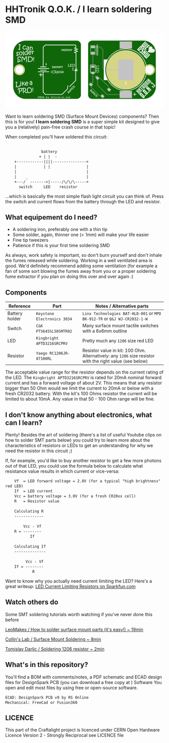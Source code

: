 HHTronik Q.O.K. / I learn soldering SMD
=======================================

![HHTronik Q.O.K. / I learn soldering SMD Q.O.K PCB rendering](./assets/pcb-rendering.png)

Want to learn soldering SMD (Surface Mount Devices) components? Then this is for you! **I learn soldering SMD** is a super simple kit designed to give you a (relatively) pain-free crash course in that topic!

When completed you'll have soldered this circuit:

```

	            battery
	           + | |  -
	+------------||||---------------+
	|            | |                |
	|                               |
	|    _                          |
	+---/  ------->|-----/\/\/\-----+
	  switch     LED    resistor

```

...which is basically the most simple flash light circuit you can think of. Press the switch and current flows from the battery through the LED and resistor. 

What equipement do I need?
--------------------------

- A soldering iron, preferably one with a thin tip
- Some solder, again, thinner one (< 1mm) will make your life easier
- Fine tip tweezers
- Patience if this is your first time soldering SMD

As always, work safety is important, so don't burn yourself and don't inhale the fumes released while soldering. Working in a well ventilated area is good. We'd definitely recommend adding some ventilation (for example a fan of some sort blowing the fumes away from you or a proper soldering fume extractor if you plan on doing this over and over again :)

Components
----------

| Reference        | Part                        | Notes / Alternative parts  |
| ---------------- | --------------------------- | -------------------------- |
| Battery holder   | `Keystone Electronics 3034` | `Linx Technologies BAT-HLD-001` or `MPD BK-912-TR` or `Q&J WJ-CR2032-1-W`
| Switch           | `C&K PTS645SL50SMTR92`      | Many surface mount tactile switches with a 6x6mm outline
| LED              | `Kingbright APTD3216SRCPRV` | Pretty much any `1206` size red LED
| Resistor         | `Yaego RC1206JR-07100RL`    | Resistor value in kit: 100 Ohm. Alternatively: any `1206` size resistor with the right value (see below)


The acceptable value range for the resistor depends on the current rating of the LED. The `Kingbright APTD3216SRCPRV` is rated for 20mA nominal forward current and has a forward voltage of about 2V.
This means that any resistor bigger than 50 Ohm would we limit the current to 20mA or below with a fresh CR2032 battery. With the kit's 100 Ohms resistor the current will be limited to about 10mA. Any value in that 50 - 100 Ohm range will be fine.


I don't know anything about electronics, what can I learn?
----------------------------------------------------------

Plenty! Besides the art of soldering (there's a list of useful Youtube clips on how to solder SMT parts below) you could try to learn more about the characteristics of resistors or LEDs to
get an understanding for why we need the resistor in this circuit ;) 

If, for example, you'd like to buy another resistor to get a few more photons out of that LED, you could use the formula below to calculate what resistance value results in which current or vice-versa:

```
	Vf  = LED forward voltage = 2.0V (for a typical "high brightness" red LED)
	If  = LED current
	Vcc = battery voltage = 3.0V (for a fresh CR20xx cell)
	R 	= Resistor value

	Calculating R
	-------------

	    Vcc - Vf
	R = --------
	       If

	Calculating If
	--------------

	     Vcc - Vf
	If = --------
            R
```

Want to know why you actually need current limiting the LED? Here's a great writeup: [LED Current Limiting Resistors on Sparkfun.com](https://www.sparkfun.com/tutorials/219)

Watch others do
---------------

Some SMT soldering tutorials worth watching if you've never done this before

[LeoMakes / How to solder surface mount parts (it's easy!) ~ 19min](https://www.youtube.com/watch?v=f9fbqks3BS8)

[Collin's Lab / Surface Mount Soldering ~ 8min](https://www.youtube.com/watch?v=QzoPxvIM2qE)

[Tomislav Darlic / Soldering 1206 resistor ~ 2min](https://www.youtube.com/watch?v=_DsCdOaRUPM)

What's in this repository?
--------------------------

You'll find a BOM with comments/notes, a PDF schematic and ECAD design files for DesignSpark PCB (you can download a free copy at )
Software
You open and edit most files by using free or open-source software.

    ECAD: DesignSpark PCB v9 by RS Online
    Mechanical: FreeCad or Fusion360


LICENCE
-------

This part of the Craftalight project is licenced under CERN Open Hardware Licence Version 2 - Strongly Reciprocal see LICENCE file